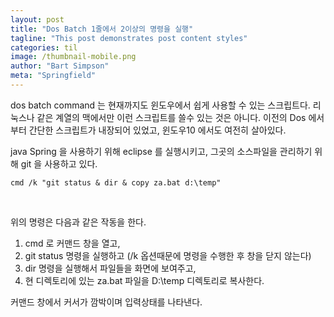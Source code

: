 ```yaml
---
layout: post
title: "Dos Batch 1줄에서 2이상의 명령을 실행"
tagline: "This post demonstrates post content styles"
categories: til
image: /thumbnail-mobile.png
author: "Bart Simpson"
meta: "Springfield"
---
```


dos batch command 는 현재까지도 윈도우에서 쉽게 사용할 수 있는 스크립트다. 리눅스나 같은 계열의 맥에서만 이런 스크립트를 쓸수 있는 것은 아니다. 이전의  Dos 에서 부터 간단한 스크립트가 내장되어 있었고, 윈도우10 에서도 여전히 살아있다.

java Spring 을 사용하기 위해 eclipse 를 실행시키고, 그곳의 소스파일을 관리하기 위해 git 을 사용하고 있다.


<pre><code>cmd /k "git status & dir & copy za.bat d:\temp"</code></pre>
<br/>

위의 명령은 다음과 같은 작동을 한다.

1. cmd 로 커맨드 창을 열고,
2. git status 명령을 실행하고 (/k 옵션때문에 명령을 수행한 후 창을 닫지 않는다)
3. dir 명령을 실행해서 파일들을 화면에 보여주고,
4. 현 디렉토리에 있는 za.bat 파일을 D:\temp 디렉토리로 복사한다.

커맨드 창에서 커서가 깜박이며 입력상태를 나타낸다.

